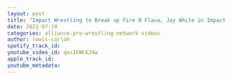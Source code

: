 ```yaml
---
layout: post
title: "Impact Wrestling to Break up Fire N Flava, Jay White in Impact can be very special, Goldberg!!"
date: 2021-07-19
categories: alliance-pro-wrestling-network videos
author: lewis-carlan
spotify_track_id: 
youtube_video_id: qos1FWCk24w
apple_track_id: 
youtube_metadata: 
---
```

